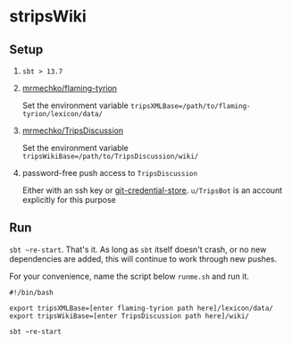 # stripsWiki


## Setup

1. `sbt > 13.7`
2. [mrmechko/flaming-tyrion](http://github.com/mrmechko/flaming-tyrion)

    Set the environment variable `tripsXMLBase=/path/to/flaming-tyrion/lexicon/data/`

3. [mrmechko/TripsDiscussion](http://github.com/mrmechko/TripsDiscussion)

    Set the environment variable `tripsWikiBase=/path/to/TripsDiscussion/wiki/`

4. password-free push access to `TripsDiscussion`

    Either with an ssh key or [git-credential-store](http://git-scm.com/docs/git-credential-store).  `u/TripsBot` is an account explicitly for this purpose

## Run 

`sbt ~re-start`.  That's it.  As long as `sbt` itself doesn't crash, or no new dependencies are added, this will continue to work through new pushes.

For your convenience, name the script below `runme.sh` and run it.

```
#!/bin/bash

export tripsXMLBase=[enter flaming-tyrion path here]/lexicon/data/
export tripsWikiBase=[enter TripsDiscussion path here]/wiki/

sbt ~re-start
```
  
  


